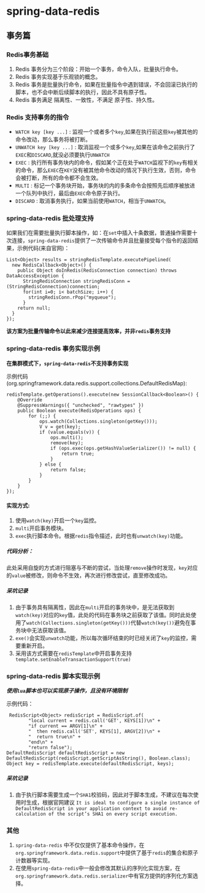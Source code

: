 # spring-data-redis

## 事务篇

### Redis事务基础
1) Redis 事务分为三个阶段：开始一个事务，命令入队，批量执行命令。
2) Redis 事务实现基于乐观锁的概念。
3) Redis 事务是批量执行命令，如果在批量指令中遇到错误，不会回滚已执行的脚本，也不会中断后续脚本的执行，因此不具有原子性。
4) Redis 事务满足 隔离性、一致性，不满足 原子性、持久性。

### Redis 支持事务的指令
+ `WATCH key [key ...]` : 监视一个或者多个`key`,如果在执行前这些`key`被其他的命令改动，那么事务将被打断。
+ `UNWATCH key [key ...]` : 取消监视一个或多个`key`,如果在该命令之前执行了`EXEC`和`DISCARD`,就没必须要执行`UNWATCH`
+ `EXEC` : 执行所有事务块内的命令，假如某个正在处于`WATCH`监视下的`key`有相关的命令，那么`EXEC`在`KEY`没有被其他命令改动的情况下执行生效，否则，命令会被打断，所有的命令都不会生效。
+ `MULTI` : 标记一个事务块开始，事务块的内的多条命令会按照先后顺序被放进一个队列中执行，最后由`EXEC`命令原子执行。
+ `DISCARD` : 取消事务执行，如果当前使用`WATCH`，相当于`UNWATCH`。

### spring-data-redis 批处理支持
如果我们在需要批量执行脚本操作，如：在`set`中插入十条数据，普通操作需要十次连接，`spring-data-redis`提供了一次传输命令并且批量接受每个指令的返回结果，示例代码(来自官网)：
```
List<Object> results = stringRedisTemplate.executePipelined(
  new RedisCallback<Object>() {
    public Object doInRedis(RedisConnection connection) throws DataAccessException {
      StringRedisConnection stringRedisConn = (StringRedisConnection)connection;
      for(int i=0; i< batchSize; i++) {
        stringRedisConn.rPop("myqueue");
      }
    return null;
  }
});
```
**该方案为批量传输命令以此来减少连接提高效率，并非`redis`事务支持**


### spring-data-redis 事务实现示例
**在集群模式下，`spring-data-redis`不支持事务实现**

示例代码(org.springframework.data.redis.support.collections.DefaultRedisMap):
```
redisTemplate.getOperations().execute(new SessionCallback<Boolean>() {
	@Override
	@SuppressWarnings({ "unchecked", "rawtypes" })
	public Boolean execute(RedisOperations ops) {
		for (;;) {
			ops.watch(Collections.singleton(getKey()));
			V v = get(key);
			if (value.equals(v)) {
				ops.multi();
				remove(key);
				if (ops.exec(ops.getHashValueSerializer()) != null) {
					return true;
				}
			} else {
				return false;
			}
		}
	}
});
```
#### 实现方式:
1) 使用`watch(key)`开启一个`key`监控。
2) `multi`开启事务模块。
3) `exec`执行脚本命令。根据`redis`指令描述，此时也有`unwatch(key)`功能。

##### 代码分析：

此处采用自旋的方式进行阻塞与不断的尝试，当处理`remove`操作时发现，`key`对应的`value`被修改，则命令不生效，再次进行修改尝试，直至修改成功。

##### 采坑记录
1. 由于事务具有隔离性，因此在`multi`开启的事务块中，是无法获取到`watch(key)`对应的`key`值，此处的代码在事务块之前获取了该值。同时此处使用了`watch(Collections.singleton(getKey()))`代替`watch(key())`避免在事务块中无法获取该值。
2. `exe()`会实现`unwatch`功能，所以每次循环结束的时已经关闭了`key`的监控，需要重新开启。
3. 采用该方式需要在`redisTemplate`中开启事务支持` template.setEnableTransactionSupport(true)`

### spring-data-redis 脚本实现示例
***使用`lua`脚本也可以实现原子操作，且没有环境限制***

示例代码：
```
 RedisScript<Object> redisScript = RedisScript.of(
        "local current = redis.call('GET', KEYS[1])\n" +
        "if current == ARGV[1]\n" +
        "  then redis.call('SET', KEYS[1], ARGV[2])\n" +
        "  return true\n" +
        "end\n" +
        "return false");
DefaultRedisScript defaultRedisScript = new DefaultRedisScript(redisScript.getScriptAsString(), Boolean.class);
Object key = redisTemplate.execute(defaultRedisScript, keys);
```
##### 采坑记录
1. 由于执行脚本需要生成一个`SHA1`校验码，因此对于脚本生成，不建议在每次使用时生成，根据官网建议
`It is ideal to configure a single instance of DefaultRedisScript in your application context to avoid re-calculation of the script’s SHA1 on every script execution.`



### 其他
1. `spring-data-redis` 中不仅仅提供了基本命令操作，在`org.springframework.data.redis.support`中提供了基于`redis`的集合和原子计数器等实现。
2. 在使用`spring-data-redis`中一般会修改其默认的序列化实现方案，在`org.springframework.data.redis.serializer`中有官方提供的序列化方案选择。

